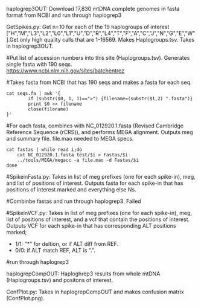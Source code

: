 haplogrep3OUT: Download 17,830 mtDNA complete genomes in fasta format from NCBI and run through haplogrep3


GetSpikes.py: Get n=10 for each of the 19 haplogroups of interest ["H","M","L3","L2","L0","L1","U","D","R","L4","T","F","A","C","J","N","G","E","W"].Get only high quality calls that are 1-16569. Makes Haplogroups.tsv. Takes in haplogrep3OUT.


#Put list of accession numbers into this site (Haplogroups.tsv). Generates single fasta with 190 seqs.  
https://www.ncbi.nlm.nih.gov/sites/batchentrez


#Takes fasta from NCBI that has 190 seqs and makes a fasta for each seq. 
```
cat seqs.fa | awk '{
        if (substr($0, 1, 1)==">") {filename=(substr($1,2) ".fasta")}
        print $0 >> filename
        close(filename)
}'
```


#For each fasta, combines with NC_012920.1.fasta (Revised Cambridge Reference Sequence (rCRS)), and performs MEGA alignment. Outputs meg and summary file. file.mao needed to MEGA specs. 
```
cat fastas | while read i;do
	cat NC_012920.1.fasta test/$i > Fastas/$i 
	../tools/MEGA/megacc -a file.mao -d Fastas/$i
done
```


#SpikeinFasta.py: Takes in list of meg prefixes (one for each spike-in), meg, and list of positions of interest. Outputs fasta for each spike-in that has positions 
of interest marked and everything else Ns. 



#Combinbe fastas and run through haplogrep3. Failed







#SpikeinVCF.py: Takes in list of meg prefixes (one for each spike-in), meg, list of positions of interest, and a vcf that contain the positions of interest. Outputs VCF for each spike-in that has corresponding ALT positions marked;
* 1/1: "*" for deltion, or if ALT diff from REF.
* 0/0: if ALT match REF, ALT is ".". 



#run through haplogrep3


haplogrepCompOUT: Haploghrep3 results from whole mtDNA (Haplogroups.tsv) and positons of interest. 


ConfPlot.py: Takes in haplogrepCompOUT and makes confusion matrix (ConfPlot.png). 
